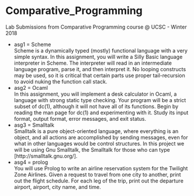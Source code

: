 # Comparative_Programming
Lab Submissions from Comparative Programming course @ UCSC - Winter 2018
<ul>
<li> asg1 = Scheme </li>
  Scheme is a dynamically typed (mostly) functional language with a very simple syntax.
In this assignment, you will write a Silly Basic language interpreter in
Scheme. The interpreter will read in an intermediate language program, parse it,
and then interpret it. No looping constructs may be used, so it is critical that certain
parts use proper tail-recursion to avoid nuking the function call stack.
<li> asg2 = Ocaml </li>
  In this assignment, you will implement a desk calculator in Ocaml, a language with
strong static type checking. Your program will be a strict subset of dc(1), although it
will not have all of its functions. Begin by reading the man page for dc(1) and experimenting
with it. Study its input format, output format, error messages, and exit
status.
<li> asg3 = Smalltalk </li>
  Smalltalk is a pure object-oriented language, where everything is an object, and all
actions are accomplished by sending messages, even for what in other languages
would be control structures. In this project we will be using Gnu Smalltalk, the
Smalltalk for those who can type [http://smalltalk.gnu.org/].
<li> asg4 = prolog </li>
  You will use Prolog to write an airline reservation system for the Twilight Zone Airlines.
Given a request to travel from one city to another, print out the flight
schedule. For each leg of the trip, print out the departure airport, airport, city
name, and time.
</ul>
